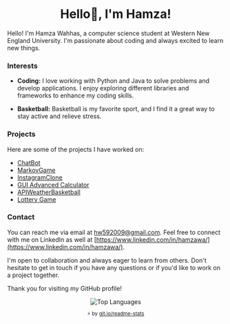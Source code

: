 <h1 align="center">Hello👋, I'm Hamza!</h1>

Hello! I'm Hamza Wahhas, a computer science student at Western New England University. I'm passionate about coding and always excited to learn new things.

### Interests

- **Coding:** I love working with Python and Java to solve problems and develop applications. I enjoy exploring different libraries and frameworks to enhance my coding skills.

- **Basketball:** Basketball is my favorite sport, and I find it a great way to stay active and relieve stress.

### Projects

Here are some of the projects I have worked on:

- [ChatBot](https://github.com/Hamoozi/ChatBot)
- [MarkovGame](https://github.com/Hamoozi/MarkovGame)
- [InstagramClone](https://github.com/Hamoozi/InstagramClone)
- [GUI Advanced Calculator](https://github.com/Hamoozi/GUI-Advanced-Calculator)
- [APIWeatherBasketball](https://github.com/Hamoozi/APIWeatherBasketball)
- [Lottery Game](https://github.com/Hamoozi/LotteryGame)

### Contact

You can reach me via email at hw592009@gmail.com. Feel free to connect with me on LinkedIn as well at [https://www.linkedin.com/in/hamzawa/](https://www.linkedin.com/in/hamzawa/).

I'm open to collaboration and always eager to learn from others. Don't hesitate to get in touch if you have any questions or if you'd like to work on a project together.

Thank you for visiting my GitHub profile!

<div align="center">
  <div>
    <img align="center" src="https://github-readme-stats.vercel.app/api/top-langs/?username=Hamoozi&layout=compact&theme=radical&cache_seconds=300&hide_border=true&count_private=false" alt="Top Languages"/>
    </br>
    <sub><p align="center">⚡️ by <a target="_blank" href="https://git.io/readme-stats">git.io/readme-stats</a></p></sub>
  </div>
</div>
